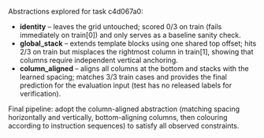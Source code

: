 Abstractions explored for task c4d067a0:

- **identity** – leaves the grid untouched; scored 0/3 on train (fails immediately on train[0]) and only serves as a baseline sanity check.
- **global_stack** – extends template blocks using one shared top offset; hits 2/3 on train but misplaces the rightmost column in train[1], showing that columns require independent vertical anchoring.
- **column_aligned** – aligns all columns at the bottom and stacks with the learned spacing; matches 3/3 train cases and provides the final prediction for the evaluation input (test has no released labels for verification).

Final pipeline: adopt the column-aligned abstraction (matching spacing horizontally and vertically, bottom-aligning columns, then colouring according to instruction sequences) to satisfy all observed constraints.
